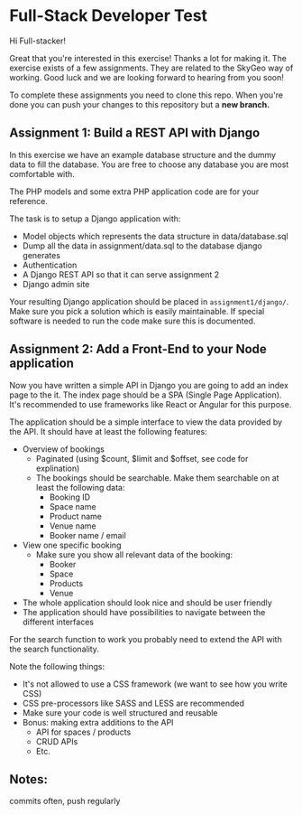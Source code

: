 # Full-Stack Developer Test

Hi Full-stacker!

Great that you're interested in this exercise! Thanks a lot for making it. The exercise exists of a few assignments. They are related to the SkyGeo way of working. Good luck and we are looking forward to hearing from you soon!

To complete these assignments you need to clone this repo. When you're done you can push your changes to this repository but a **new branch.**


## Assignment 1: Build a REST API with Django

In this exercise we have an example database structure and the dummy data to fill the database. You are free to choose any database you are most comfortable with.

The PHP models and some extra PHP application code are for your reference.

The task is to setup a Django application with:

* Model objects which represents the data structure in data/database.sql
* Dump all the data in assignment/data.sql to the database django generates
* Authentication
* A Django REST API so that it can serve assignment 2
* Django admin site


Your resulting Django application should be placed in `assignment1/django/`. Make sure you pick a solution which is easily maintainable. If special software is needed to run the code make sure this is documented.


## Assignment 2: Add a Front-End to your Node application

Now you have written a simple API in Django you are going to add an index page to the it. The index page should be a SPA (Single Page Application). It's recommended to use frameworks like React or Angular for this purpose.

The application should be a simple interface to view the data provided by the API. It should have at least the following features:

* Overview of bookings
  * Paginated (using $count, $limit and $offset, see code for explination)
  * The bookings should be searchable. Make them searchable on at least the following data:
    * Booking ID
    * Space name
    * Product name
    * Venue name
    * Booker name / email
* View one specific booking
  * Make sure you show all relevant data of the booking:
    * Booker
    * Space
    * Products
    * Venue
* The whole application should look nice and should be user friendly
* The application should have possibilities to navigate between the different interfaces

For the search function to work you probably need to extend the API with the search functionality.

Note the following things:
* It's not allowed to use a CSS framework (we want to see how you write CSS)
* CSS pre-processors like SASS and LESS are recommended
* Make sure your code is well structured and reusable
* Bonus: making extra additions to the API
  * API for spaces / products
  * CRUD APIs
  * Etc.


## Notes:

 commits often, push regularly
